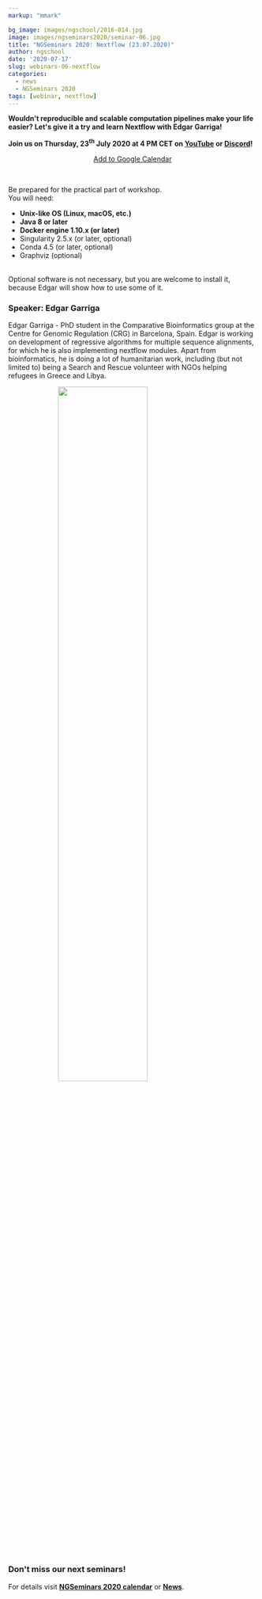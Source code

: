 ```yaml
---
markup: "mmark"

bg_image: images/ngschool/2016-014.jpg
image: images/ngseminars2020/seminar-06.jpg
title: "NGSeminars 2020: Nextflow (23.07.2020)"
author: ngschool
date: '2020-07-17'
slug: webinars-06-nextflow
categories:
  - news
  - NGSeminars 2020
tags: [webinar, nextflow]
---
```


<b>Wouldn't reproducible and scalable computation pipelines make your life easier? Let's give it a try and learn Nextflow with Edgar Garriga!<br>

Join us on Thursday, 23<sup>th</sup> July 2020 at 4 PM CET on <a href="https://www.youtube.com/NGSchoolEU" target="_blank">YouTube</a> or <a href="https://discord.gg/MhNeqwR" target="_blank">Discord</a>!</b>

<p style="text-align: center;"><a href="https://www.google.com/calendar/render?action=TEMPLATE&text=NGSeminar%3A+Nextflow&dates=20200723T140000Z%2F20200723T160000Z" target="_blank" class="btn btn-primary">Add to Google Calendar <i class="far fa-calendar-plus"></i></a></p>

<br>
<p style="margin-bottom: 0;">Be prepared for the practical part of workshop. <br>
You will need:</p>
<ul>
<li><b>Unix-like OS (Linux, macOS, etc.)</b></li>
<li><b>Java 8 or later</b></li>
<li><b>Docker engine 1.10.x (or later)</b></li>
<li>Singularity 2.5.x (or later, optional)</li>
<li>Conda 4.5 (or later, optional)</li>
<li>Graphviz (optional)</li>
</ul>
<br>
Optional software is not necessary, but you are welcome to install it, because Edgar will show how to use some of it.

<br>

### Speaker: Edgar Garriga

Edgar Garriga - PhD student in the Comparative Bioinformatics group at the Centre for Genomic Regulation (CRG) in Barcelona, Spain.
Edgar is working on development of regressive algorithms for multiple sequence alignments, for which he is also implementing nextflow modules.
Apart from bioinformatics, he is doing a lot of humanitarian work, including (but not limited to) being a Search and Rescue volunteer with NGOs helping refugees in Greece and Libya.

<img src="/images/ngseminars2020/garriga-edgar.png" style="width: 60%; display: block; margin-left: auto; margin-right: auto; ">

<br>

### Don't miss our next seminars!
For details visit **[NGSeminars 2020 calendar](/ngseminars)** or **[News](/post)**.
